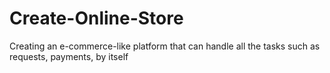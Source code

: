 # Create-Online-Store
Creating an e-commerce-like platform that can handle all the tasks such as requests, payments, by itself
